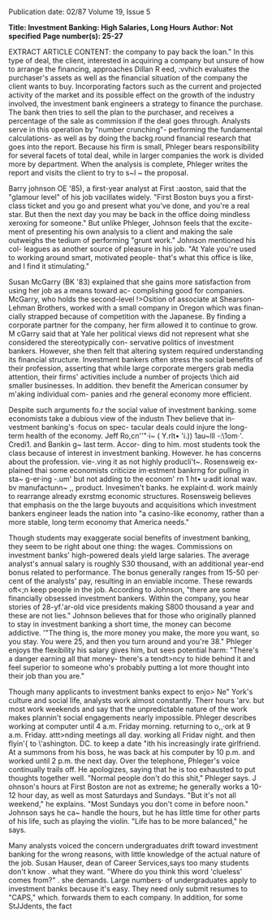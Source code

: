 Publication date: 02/87
Volume 19, Issue 5

**Title: Investment Banking: High Salaries, Long Hours**
**Author: Not specified**
**Page number(s): 25-27**

EXTRACT ARTICLE CONTENT:
the company to pay back the loan." In 
this type of deal, the client, interested 
in acquiring a company but unsure of 
how 
to arrange the 
financing, 
approaches Dillan 
R eed, 
:vvhich 
evaluates the purchaser's assets as well 
as 
the 
financial 
situation of the 
company the client wants to buy. 
Incorporating factors such as the 
current and projected activity of the 
market and its possible effect on the 
growth of the industry involved, the 
investment bank engineers a strategy 
to finance the purchase. The bank then 
tries to sell the plan to the purchaser, 
and receives a percentage of the sale as 
commission if the deal goes through. 
Analysts serve in this operation by 
"number crunching"- performing the 
fundamental calculations- as well as 
by doing the backg.round financial 
research that goes into the report. 
Because his firm is small, Phleger 
bears responsibility for several facets of 
total 
deal, 
while 
in 
larger 
companies the work is divided more by 
department. When the analysis is 
complete, Phleger writes the report 
and visits the client to try to s~l ~ the 
proposal. 


Barry johnson OE '85), a first-year 
analyst at First :aoston, said that the 
"glamour level" of his job vacillates 
widely. "First Boston buys you a first-
class ticket and you go and present 
what you've done, and you're a real 
star. But then the next day you may be 
back in the office doing mindless 
xeroxing for someone." But unlike 
Phleger, Johnson feels that the excite-
ment of presenting his own analysis to 
a client and making the sale outweighs 
the tedium of performing "grunt 
work." Johnson mentioned his col-
leagues as another source of pleasure 
in his job. "At Yale you're used to 
working around smart, 
motivated 
people- that's what this office is like, 
and I find it stimulating." 


Susan McGarry (BK '83) explained 
that she gains more satisfaction from 
using her job as a means toward ac-
complishing good 
for companies. 
McGarry, who holds the second-level 
!>Osition of associate at Shearson-
Lehman Brothers, worked with a small 
company in Oregon which was finan-
cially strapped because of competition 
with the Japanese. By 
finding a 
corporate partner for the company, her 
firm allowed it to continue to grow. 
M cGarry 
said 
that at 
Yale 
her 
political views did not represent what 
she considered the stereotypically con-
servative 
politics of investment 
bankers. However, she then felt that 
altering 
system 
required 
understanding its financial structure. 
Investment bankers often stress the 
social benefits of their profession, 
asserting that while large corporate 
mergers grab media attention, their 
firms' activities include a number of 
projects \\hich aid smaller businesses. 
In addition. thev benefit the American 
consumer by m'aking individual com-
panies and rhe general economy more 
efficient. 


Despite such arguments fo.r the 
social value of investment banking. 
some economists take a dubious view 
of the industn Thev believe that in-
vestment banking's ·focus on spec-
tacular deals could injure the long-
term health of the economy. Jeff 
Ro,cn''"·i~ ( Y.rlt• 'i.)) 1au~lll -:\1om·'. 
Credi1. and Bankin g~ last term. Accor-
ding to him. most students took the 
class because of interest in investment 
banking. However. he has concerns 
about the profession. vie-.ving it as not 
highly 
producli\'t~. Rosensweig ex-
plained thai some economists criticize 
im·estment bankrng for pulling in sta~­
g-er·ing -.um' but not adding to the 
econom' rn 1 ht• u·adit ional wav. bv 
manufactunn~ ,, product. lnvesimen't 
banks. he explaint·d. work mainly to 
rearrange already exrstmg economic 
structures. Rosensweig believes that 
emphasis on the the large buyouts and 
acquisitions which investment bankers 
engineer leads the nation into "a 
casino-like economy, rather than a 
more stable, long term economy that 
America needs." 


Though students may exaggerate 
social benefits of investment 
banking, they seem to be right about 
one thing: the wages. Commissions on 
investment banks' high-powered deals 
yield large salaries. The average 
analyst's annual salary is roughly S30 
thousand, with an additional year-end 
bonus related to performance. The 
bonus generally ranges from 15-50 per· 
cent of the analysts' pay, resulting in an 
enviable 
income. 
These 
rewards oft<;n keep people in the job. 
According to Johnson, "there are some 
financially obsessed investment 
bankers. Within the company, you 
hear stories of 28-yf.'ar-old 
vice 
presidents making S800 thousand a 
year and these are not lies." Johnson 
believes that for those who originally 
planned to stay in investment banking 
a short time, the money can become 
addictive. '"The thing is, the more 
money you make, the more you want, 
so you stay. You were 25, and then you 
turn around and you're 38." Phleger 
enjoys the flexibility his salary gives 
him, but sees potential harm: "There's 
a 
danger 
earning 
all 
that 
money- there's a tendt>ncy to hide 
behind it and feel superior to someone 
who's probably putting a lot more 
thought into their job than you are." 


Though many applicants 
to 
investment banks expect to enjo> Ne" 
York's culture and social life, analysts 
work almost constantly. Therr hours 
\'arv. but most work weekends and say 
that the unpredictable nature of the 
work 
makes 
plannin't social 
engagements 
nearly 
impossible. 
Phleger describes working at 
computer 
until 
4 
a.m. 
Friday 
morning. returning to o,,·ork at 9 a.m. 
Friday. attt>nding meetings all day. 
working all Fridav night. and then 
flyin'{ to \\'ashington. DC. to keep a 
date "ith his 
increasingly 
irate 
girlfriend. At a summons from his 
boss, he was back at his computer by 
10 p.m. and worked until 2 p.m. the 
next 
day. 
Over the 
telephone, 
Phleger's voice continually trails off. 
He apologizes, saying that he is too 
exhausted to put thoughts together 
well. "Normal people don't do this 
shit," Phleger says. J ohnson's hours at 
First Boston are not as extreme; he 
generally works a 10-12 hour day, as 
well as most Saturdays and Sundays. 
"But it's not all weekend," he explains. 
"Most Sundays you don't come in 
before noon." Johnson says he ca~ 
handle the hours, but he has little time 
for other parts of his life, such as 
playing the violin. "Life has to be more 
balanced," he says. 


Many analysts voiced the concern 
undergraduates drift 
toward 
investment banking for the wrong 
reasons, with little knowledge of the 
actual nature of the job. 
Susan 
Hauser, dean of Career Services,says 
too many students don't know . what 
they want. "Where do you think this 
word 
'clueless' comes 
from?" . she 
demands. 
Large numbers· of 
undergraduates apply to investment 
banks because it's easy. They need 
only submit resumes to "CAPS," which. 
forwards them to each company. In 
addition, for some StJJdents, the fact